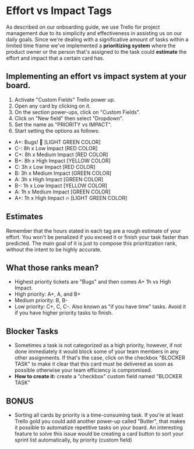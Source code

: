 # Effort vs Impact Tags

As described on our onboarding guide, we use Trello for project management due to its simplicity and effectiveness in assisting us on our daily goals. Since we're dealing with a significative amount of tasks within a limited time frame we've implemented a **prioritizing system** where the product owner or the person that's assigned to the task could **estimate** the effort and impact that a certain card has.

## Implementing an effort vs impact system at your board.
1) Activate "Custom Fields" Trello power up.
2) Open any card by clicking on it.
3) On the section power-ups, click on "Custom Fields".
4) Click on "New field" then select "Dropdown".
5) Set the name as "PRIORITY vs IMPACT".
6) Start setting the options as follows:
- A+: Bugs! 🐛 [LIGHT GREEN COLOR]
- C-: 8h x  Low Impact [RED COLOR]
- C+: 8h x Medium Impact [RED COLOR]
- B+: 8h x High Impact [YELLOW COLOR]
- C: 3h x Low Impact [RED COLOR]
- B: 3h x Medium Impact [GREEN COLOR]
- A: 3h x High Impact [GREEN COLOR]
- B-: 1h x Low Impact [YELLOW COLOR]
- A: 1h x Medium Impact [GREEN COLOR]
- A+: 1h x High Impact 🔥 [LIGHT GREEN COLOR]

## Estimates
Remember that the hours stated in each tag are a rough estimate of your effort. You won't be penalized if you exceed it or finish your task faster than predicted. The main goal of it is just to compose this prioritization rank, without the intent to be highly accurate.

## What those ranks mean?
- Highest priority tickets are "Bugs" and then comes A+ 1h vs High Impact.
- High priority: A+, A, and B+
- Medium priority: B, B-
- Low priority: C+, C, C-. Also known as "if you have time" tasks. Avoid it if you have higher priority tasks to finish.


## Blocker Tasks
-  Sometimes a task is not categorized as a high priority, however, if not done immediately it would block some of your team members in any other assignments. If that's the case, click on the checkbox "BLOCKER TASK" to make it clear that this card must be delivered as soon as possible otherwise your team efficiency is compromised.
- **How to create it:** create a "checkbox" custom field named "BLOCKER TASK"

## BONUS
- Sorting all cards by priority is a time-consuming task. If you're at least Trello gold you could add another power-up called "Butler", that makes it possible to automatize repetitive tasks on your board. An interesting feature to solve this issue would be creating a card button to sort your sprint list automatically, by priority (custom field)